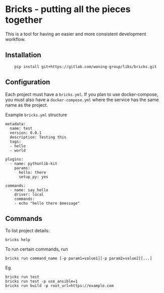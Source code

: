 # Bricks - putting all the pieces together

This is a tool for having an easier and more consistent development workflow.

## Installation

```
    pip install git+https://gitlab.com/woning-group/libs/bricks.git
```

## Configuration

Each project must have a ``bricks.yml``. If you plan to use docker-compose,
you must also have a ``docker-compose.yml`` where the service has the same
name as the project.

Example ``bricks.yml`` structure

```
metadata:
  name: test
  version: 0.0.1
  description: Testing this
  tags:
  - hello
  - world

plugins:
  - name: pythonlib-kit
    params:
      hello: there
      setup_py: yes

commands:
  - name: say_hello
    driver: local
    commands:
    - echo "hello there $message"
```

## Commands

To list project details:

```
bricks help
```

To run certain commands, run

```
bricks run command_name [-p param1=value1][-p param2=value2][...]
```

Eg.

```
bricks run test
bricks run test -p use_ansible=1
bricks run build -p root_url=https://example.com
```